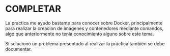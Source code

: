 # COMPLETAR  

La practica me ayudo bastante para conocer sobre Docker, principalmente para realizar la creacion de imagenes y contenedores mediante comandos, algo que anteriormente no tenia conocimiento alguno sobre este tema.

Si solucionó un problema presentado al realizar la práctica también se debe documentar.

